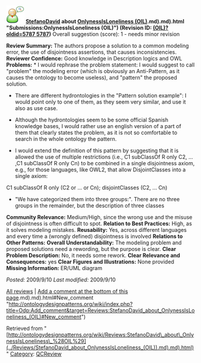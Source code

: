 [![](../images/thumb/2/29/Reviewer.png/48px-Reviewer.png)](../Image/Reviewer.png "Reviewer.png")
__[StefanoDavid](../User/StefanoDavid "User:StefanoDavid") about [OnlynessIsLoneliness (OIL)](../Submissions/OnlynessIsLoneliness_(OIL)).md).md).html "Submissions:OnlynessIsLoneliness (OIL)") (Revision ID: [(OIL)?oldid=5787 5787](../Submissions/OnlynessIsLoneliness "http://ontologydesignpatterns.org/wiki/Submissions:OnlynessIsLoneliness"))__
Overall suggestion (score): 1 - needs minor revision




 __Review Summary:__ The authors propose a solution to a common modeling error, the use of disjointness assertions, that causes inconsistencies.
__Reviewer Confidence:__ Good knowledge in Description logics and OWL
__Problems:__ \* I would rephrase the problem statement: I would suggest to call "problem" the modeling error (which is obviously an Anti-Pattern, as it causes the ontology to become useless), and "pattern" the proposed solution.
* There are different hydrontologies in the "Pattern solution example": I would point only to one of them, as they seem very similar, and use it also as use case.


* Although the hydrontologies seem to be some official Spanish knowledge bases, I would rather use an english version of a part of them that clearly states the problem, as it is not so comfortable to search in the whole ontology the pattern.


* I would extend the definition of this pattern by suggesting that it is allowed the use of multiple restrictions (i.e., C1 subClassOf R only C2, ... ,C1 subClassOf R only Cn) to be combined in a single disjointness axiom, e.g., for those languages, like OWL2, that allow DisjointClasses into a single axiom:


C1 subClassOf R only (C2 or ... or Cn); disjointClasses (C2, ... Cn)



* "We have categorized them into three groups:". There are no three groups in the remainder, but the description of three classes


__Community Relevance:__ Medium/High, since the wrong use and the misuse of disjointness is often difficult to spot.
__Relation to Best Practices:__ High, as it solves modeling mistakes.
__Reusability:__ Yes, across different languages and every time a (wrongly defined) disjointness is involved
__Relations to Other Patterns:__ 
__Overall Understandability:__ The modeling problem and proposed solutions need a rewording, but the purpose is clear.
__Clear Problem Description:__ No, it needs some rework.
__Clear Relevance and Consequences:__ yes
__Clear Figures and Illustrations:__ None provided
__Missing Information:__ ER/UML diagram

_Posted:_ 2009/9/10 _Last modified:_ 2009/9/10



[All reviews](../Reviews/Main "Reviews:Main") | [Add a comment at the bottom of this page](index.php@title=Odp%253AAdd_comment&target=../Reviews/StefanoDavid_about_OnlynessIsLoneliness_(OIL)).md).md).html#New_comment "http://ontologydesignpatterns.org/wiki/index.php?title=Odp:Add_comment&target=Reviews:StefanoDavid_about_OnlynessIsLoneliness_(OIL)#New_comment")


Retrieved from "[http://ontologydesignpatterns.org/wiki/Reviews:StefanoDavid\_about\_OnlynessIsLoneliness\_%28OIL%29](../Reviews/StefanoDavid_about_OnlynessIsLoneliness_(OIL)).md).md).html)"
 [Category](http://ontologydesignpatterns.org/wiki/Special:Categories "Special:Categories"): [QCReview](../Category/QCReview "Category:QCReview")